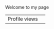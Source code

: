 Welcome to my page

<table>
  <tr>
    <td>Profile views</td>
    <td><img src="https://profile-counter.glitch.me/MolfarUA/count.svg" alt="" /></td>
  </tr>
</table>
